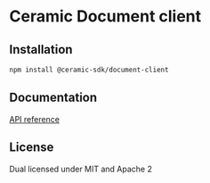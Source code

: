 # Ceramic Document client

## Installation

```sh
npm install @ceramic-sdk/document-client
```

## Documentation

[API reference](https://github.com/ceramicstudio/ceramic-sdk/tree/main/docs/@ceramic-sdk/document-client)

## License

Dual licensed under MIT and Apache 2
